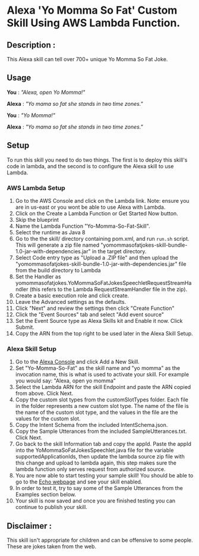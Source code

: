# Alexa 'Yo Momma So Fat' Custom Skill Using AWS Lambda Function.


## Description : 
This Alexa skill can tell over 700+ unique Yo Momma So Fat Joke. 


## Usage 
**You** : *"Alexa, open Yo Momma!"* 

**Alexa** : *"Yo mama so fat she stands in two time zones."*

**You** : *"Yo Momma!"*
 
**Alexa** : *"Yo mama so fat she stands in two time zones."*




## Setup
To run this skill you need to do two things. The first is to deploy this skill's code in lambda, and the second is to configure the Alexa skill to use Lambda. 

### AWS Lambda Setup
1. Go to the AWS Console and click on the Lambda link. Note: ensure you are in us-east or you wont be able to use Alexa with Lambda.
2. Click on the Create a Lambda Function or Get Started Now button.
3. Skip the blueprint
4. Name the Lambda Function "Yo-Momma-So-Fat-Skill".
5. Select the runtime as Java 8
6. Go to the the skill/ directory containing pom.xml, and run `run.sh` script. This will generate a zip file named "yomommasofatjokes-skill-bundle-1.0-jar-with-dependencies.jar" in the target directory.
7. Select Code entry type as "Upload a .ZIP file" and then upload the "yomommasofatjokes-skill-bundle-1.0-jar-with-dependencies.jar" file from the build directory to Lambda
8. Set the Handler as yomommasofatjokes.YoMommaSoFatJokesSpeechletRequestStreamHandler (this refers to the Lambda RequestStreamHandler file in the zip).
9. Create a basic execution role and click create.
10. Leave the Advanced settings as the defaults.
11. Click "Next" and review the settings then click "Create Function"
12. Click the "Event Sources" tab and select "Add event source"
13. Set the Event Source type as Alexa Skills kit and Enable it now. Click Submit.
14. Copy the ARN from the top right to be used later in the Alexa Skill Setup.

### Alexa Skill Setup
1. Go to the [Alexa Console](https://developer.amazon.com/edw/home.html) and click Add a New Skill.
2. Set "Yo-Momma-So-Fat" as the skill name and "yo momma" as the invocation name, this is what is used to activate your skill. For example you would say: "Alexa, open yo momma"
3. Select the Lambda ARN for the skill Endpoint and paste the ARN copied from above. Click Next.
4. Copy the custom slot types from the customSlotTypes folder. Each file in the folder represents a new custom slot type. The name of the file is the name of the custom slot type, and the values in the file are the values for the custom slot.
5. Copy the Intent Schema from the included IntentSchema.json.
6. Copy the Sample Utterances from the included SampleUtterances.txt. Click Next.
7. Go back to the skill Information tab and copy the appId. Paste the appId into the YoMommaSoFatJokesSpeechlet.java file for the variable supportedApplicationIds,
   then update the lambda source zip file with this change and upload to lambda again, this step makes sure the lambda function only serves request from authorized source.
8. You are now able to start testing your sample skill! You should be able to go to the [Echo webpage](http://echo.amazon.com/#skills) and see your skill enabled.
9. In order to test it, try to say some of the Sample Utterances from the Examples section below.
10. Your skill is now saved and once you are finished testing you can continue to publish your skill.



## Disclaimer : 
This skill isn't appropriate for children and can be offensive to some people. These are jokes taken from the web.  
 
 
 
 
 
 
 

